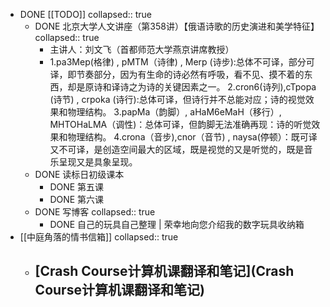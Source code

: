 - DONE [[TODO]]
  collapsed:: true
	- DONE 北京大学人文讲座（第358讲）【俄语诗歌的历史演进和美学特征】
	  collapsed:: true
		- 主讲人：刘文飞（首都师范大学燕京讲席教授）
		- 1.pa3Mep(格律) , pMTM（诗律) , Merp (诗步):总体不可译，部分可译，即节奏部分，因为有生命的诗必然有呼吸，看不见、摸不着的东西，却是原诗和译诗之为诗的关键因素之一。
		  2.cron6(诗列),cTpopa (诗节) , crpoka (诗行):总体可译，但诗行并不总能对应；诗的视觉效果和物理结构。
		  3.papMa（韵脚）, aHaM6eMaH（移行）, MHTOHaLMA（调性)：总体可译，但韵脚无法准确再现：诗的听觉效果和物理结构。
		  4.crona（音步),cnor（音节) , naysa(停顿）：既可译又不可译，是创造空间最大的区域，既是视觉的又是听觉的，既是音乐呈现又是具象呈现。
	- DONE 读标日初级课本
		- DONE 第五课
		- DONE 第六课
	- DONE 写博客
	  collapsed:: true
		- DONE 自己的玩具自己整理 | 荣幸地向您介绍我的数字玩具收纳箱
- [[中庭角落的情书信箱]]
  collapsed:: true
	- [Crash Course计算机课翻译和笔记](Crash Course计算机课翻译和笔记)
		-